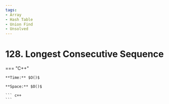 ```yaml
---
tags:
- Array
- Hash Table
- Union Find
- Unsolved
---
```



# 128. Longest Consecutive Sequence

=== "C++"

    **Time:** $O()$

    **Space:** $O()$

    ``` c++
    ```